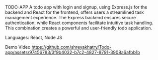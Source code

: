 TODO-APP
A todo app with login and signup, using Express.js for the backend and React for the frontend, offers users a streamlined task management experience. The Express backend ensures secure authentication, while React components facilitate intuitive task handling. This combination creates a powerful and user-friendly todo application.

Languages:
React, Node JS

Demo Video
https://github.com/shreyakhatry/Todo-app/assets/97456783/3f9b4032-b7c2-4827-8791-3908a6afbb1b

